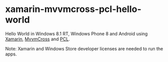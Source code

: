<h1>xamarin-mvvmcross-pcl-hello-world</h1>

Hello World in Windows 8.1 RT, Windows Phone 8 and Android using <a href="http://xamarin.com/" target="_blank">Xamarin</a>, <a href="https://github.com/MvvmCross/MvvmCross" target="_blank">MvvmCross</a> and <a href="http://msdn.microsoft.com/en-us/library/gg597391(v=vs.110).aspx" target="_blank">PCL</a>.

Note: Xamarin and Windows Store developer licenses are needed to run the apps.
